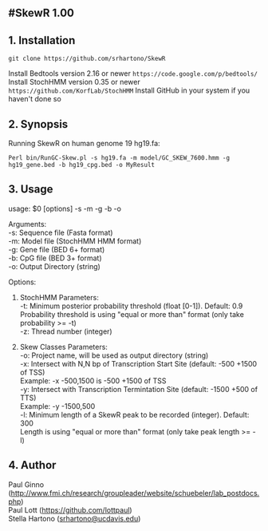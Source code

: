 #SkewR 1.00
---

## 1. Installation

`git clone https://github.com/srhartono/SkewR`

Install Bedtools version 2.16 or newer `https://code.google.com/p/bedtools/`
Install StochHMM version 0.35 or newer `https://github.com/KorfLab/StochHMM`
Install GitHub in your system if you haven't done so

## 2. Synopsis

Running SkewR on human genome 19 hg19.fa:

`Perl bin/RunGC-Skew.pl -s hg19.fa -m model/GC_SKEW_7600.hmm -g hg19_gene.bed -b hg19_cpg.bed -o MyResult`

## 3. Usage

usage: $0 [options] -s <Sequence> -m <Model> -g <Gene File> -b <CpG file> -o <Output Directory>

Arguments:  
-s: Sequence file (Fasta format)  
-m: Model file (StochHMM HMM format)  
-g: Gene file (BED 6+ format)  
-b: CpG file (BED 3+ format)  
-o: Output Directory (string)  

Options:  

1. StochHMM Parameters:  
-t: Minimum posterior probability threshold (float [0-1]). Default: 0.9  
    Probability threshold is using \"equal or more than\" format (only take probability >= -t)  
-z: Thread number (integer)  

2. Skew Classes Parameters:  
-o: Project name, will be used as output directory (string)  
-x: Intersect with N,N bp of Transcription Start Site (default: -500 +1500 of TSS)  
    Example: -x -500,1500 is -500 +1500 of TSS  
-y: Intersect with Transcription Termintation Site (default: -1500 +500 of TTS)  
    Example: -y -1500,500  
-l: Minimum length of a SkewR peak to be recorded (integer). Default: 300  
Length is using \"equal or more than\" format (only take peak length >= -l)

## 4. Author

Paul Ginno (http://www.fmi.ch/research/groupleader/website/schuebeler/lab_postdocs.php)  
Paul Lott (https://github.com/lottpaul)  
Stella Hartono (srhartono@ucdavis.edu)  



